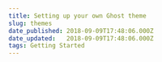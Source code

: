 ```yaml
---
title: Setting up your own Ghost theme
slug: themes
date_published: 2018-09-09T17:48:06.000Z
date_updated:   2018-09-09T17:48:06.000Z
tags: Getting Started
---
```



